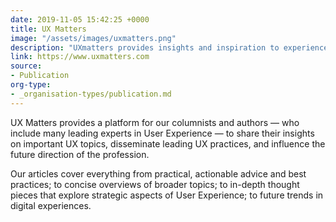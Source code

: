 ```yaml
---
date: 2019-11-05 15:42:25 +0000
title: UX Matters
image: "/assets/images/uxmatters.png"
description: "UXmatters provides insights and inspiration to experienced professionals working in every aspect of User Experience, as well as those who are just beginning their journey in the field."
link: https://www.uxmatters.com
source:
- Publication
org-type: 
- _organisation-types/publication.md
---
```

UX Matters provides a platform for our columnists and authors — who include many leading experts in User Experience — to share their insights on important UX topics, disseminate leading UX practices, and influence the future direction of the profession. 

Our articles cover everything from practical, actionable advice and best practices; to concise overviews of broader topics; to in-depth thought pieces that explore strategic aspects of User Experience; to future trends in digital experiences.